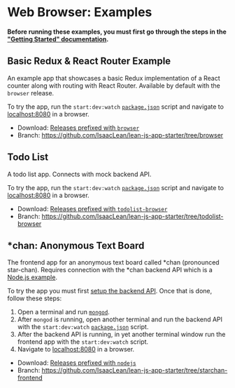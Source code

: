 # Web Browser: Examples
**Before running these examples, you must first go through the steps in the ["Getting Started" documentation](getting_started.md).**

## Basic Redux & React Router Example
An example app that showcases a basic Redux implementation of a React counter along with routing with React Router. Available by default with the `browser` release.

To try the app, run the `start:dev:watch` [`package.json`](../../../../package.json) script and navigate to [localhost:8080](http://localhost:8080) in a browser.

* Download: [Releases prefixed with `browser`](https://github.com/IsaacLean/lean-js-app-starter/releases)
* Branch: https://github.com/IsaacLean/lean-js-app-starter/tree/browser

## Todo List
A todo list app. Connects with mock backend API.

To try the app, run the `start:dev:watch` [`package.json`](../../../../package.json) script and navigate to [localhost:8080](http://localhost:8080) in a browser.

* Download: [Releases prefixed with `todolist-browser`](https://github.com/IsaacLean/lean-js-app-starter/releases)
* Branch: https://github.com/IsaacLean/lean-js-app-starter/tree/todolist-browser

## *chan: Anonymous Text Board
The frontend app for an anonymous text board called *chan (pronounced star-chan). Requires connection with the *chan backend API which is a [Node.js example](../nodejs/nodejs/examples.md).

To try the app you must first [setup the backend API](../nodejs/nodejs/getting_started.md). Once that is done, follow these steps:
1. Open a terminal and run [`mongod`](https://docs.mongodb.com/manual/reference/program/mongod).
2. After `mongod` is running, open another terminal and run the backend API with the `start:dev:watch` [`package.json`](../../../../package.json) script.
3. After the backend API is running, in yet another terminal window run the frontend app with the `start:dev:watch` script.
4. Navigate to [localhost:8080](http://localhost:8080) in a browser.

* Download: [Releases prefixed with `nodejs`](https://github.com/IsaacLean/lean-js-app-starter/releases)
* Branch: https://github.com/IsaacLean/lean-js-app-starter/tree/starchan-frontend
